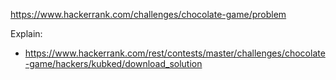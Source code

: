 https://www.hackerrank.com/challenges/chocolate-game/problem

Explain:
- https://www.hackerrank.com/rest/contests/master/challenges/chocolate-game/hackers/kubked/download_solution
